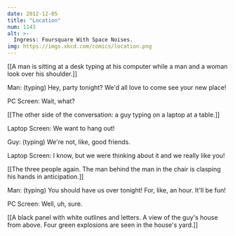 ```yaml
---
date: 2012-12-05
title: "Location"
num: 1143
alt: >-
  Ingress: Foursquare With Space Noises.
img: https://imgs.xkcd.com/comics/location.png
---
```

[[A man is sitting at a desk typing at his computer while a man and a woman look over his shoulder.]]

Man: (typing) Hey, party tonight? We'd all love to come see your new place!

PC Screen: Wait, what?

[[The other side of the conversation: a guy typing on a laptop at a table.]]

Laptop Screen: We want to hang out!

Guy: (typing) We're not, like, good friends.

Laptop Screen: I know, but we were thinking about it and we really like you! 

[[The three people again. The man behind the man in the chair is clasping his hands in anticipation.]]

Man: (typing) You should have us over tonight! For, like, an hour. It'll be fun!

PC Screen: Well, uh, sure. 

[[A black panel with white outlines and letters. A view of the guy's house from above. Four green explosions are seen in the house's yard.]]

